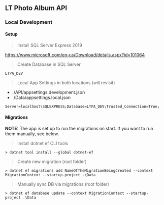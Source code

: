 ## LT Photo Album API

### Local Development

#### Setup

> Install SQL Server Express 2019

https://www.microsoft.com/en-us/Download/details.aspx?id=101064

> Create Database in SQL Server
```
LTPA_DEV
 ```

> Local App Settings in both locations (will revisit)

- ./API/appsettings.development.json
- ./Data/appsettings.local.json
  
``` 
Server=localhost\SQLEXPRESS;Database=LTPA_DEV;Trusted_Connection=True; 
```

#### Migrations

**NOTE:** The app is set up to run the migrations on start. If you want to run them manually, see below.

> Install dotnet ef CLI tools
```
> dotnet tool install --global dotnet-ef
```

> Create new migration (root folder)
```
> dotnet ef migrations add NameOfTheMigrationBeingCreated --context MigrationContext --startup-project .\Data
```

> Manually sync DB via migrations (root folder)
```
> dotnet ef database update --context MigrationContext --startup-project .\Data
```

